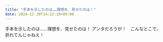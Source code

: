 ```yaml
---
title: "手本を示したのは……理想を、見せたのは！"
date: 2024-12-20T14:22:18+09:00
---
```

手本を示したのは……理想を、見せたのは！
アンタだろうが！　こんなとこで、折れてんじゃねえ！
